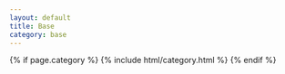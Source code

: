 ```yaml
---
layout: default
title: Base
category: base
---
```


{% if page.category %}
  {% include html/category.html %}
{% endif %}